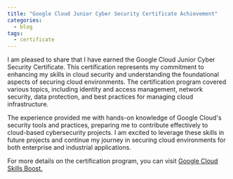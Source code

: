 ```yaml
---
title: "Google Cloud Junior Cyber Security Certificate Achievement"
categories:
  - blog
tags:
  - certificate
---
```


I am pleased to share that I have earned the Google Cloud Junior Cyber Security Certificate. This certification represents my commitment to enhancing my skills in cloud security and understanding the foundational aspects of securing cloud environments. The certification program covered various topics, including identity and access management, network security, data protection, and best practices for managing cloud infrastructure.

The experience provided me with hands-on knowledge of Google Cloud's security tools and practices, preparing me to contribute effectively to cloud-based cybersecurity projects. I am excited to leverage these skills in future projects and continue my journey in securing cloud environments for both enterprise and industrial applications.

For more details on the certification program, you can visit <a href="https://www.cloudskillsboost.google/paths/419?utm_campaign=evergreen&utm_medium=website&utm_source=cgc" target="blank"> Google Cloud Skills Boost. </a>